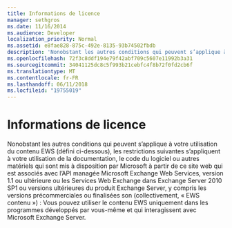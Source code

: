```yaml
---
title: Informations de licence
manager: sethgros
ms.date: 11/16/2014
ms.audience: Developer
localization_priority: Normal
ms.assetid: e8fae828-875c-492e-8135-93b74502fbdb
description: 'Nonobstant les autres conditions qui peuvent s’applique à votre utilisation du contenu EWS (défini ci-dessous), les restrictions suivantes s’appliquent à votre utilisation de la documentation, le code du logiciel ou autres matériels qui sont mis à disposition par Microsoft à partir de ce site web qui est associés avec l’API managée Microsoft Exchange Web Services, version 1.1 ou ultérieure ou les Services Web Exchange dans Exchange Server 2010 SP1 ou versions ultérieures du produit Exchange Server, y compris les versions précommerciales ou finalisées son (collectivement, EWS contenu) : vous peut utiliser le contenu EWS uniquement dans les programmes développés par vous-même et qui interagissent avec Microsoft Exchange Server.'
ms.openlocfilehash: 72f3c8ddf194e79f42abf709c5607e11992b3a31
ms.sourcegitcommit: 34041125dc8c5f993b21cebfc4f8b72f0fd2cb6f
ms.translationtype: MT
ms.contentlocale: fr-FR
ms.lasthandoff: 06/11/2018
ms.locfileid: "19755019"
---
```

# <a name="license-information"></a>Informations de licence

Nonobstant les autres conditions qui peuvent s’applique à votre utilisation du contenu EWS (défini ci-dessous), les restrictions suivantes s’appliquent à votre utilisation de la documentation, le code du logiciel ou autres matériels qui sont mis à disposition par Microsoft à partir de ce site web qui est associés avec l’API managée Microsoft Exchange Web Services, version 1.1 ou ultérieure ou les Services Web Exchange dans Exchange Server 2010 SP1 ou versions ultérieures du produit Exchange Server, y compris les versions précommerciales ou finalisées son (collectivement, « EWS contenu ») : Vous pouvez utiliser le contenu EWS uniquement dans les programmes développés par vous-même et qui interagissent avec Microsoft Exchange Server.
  

